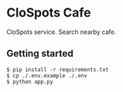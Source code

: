 # CloSpots Cafe

CloSpots service.
Search nearby cafe.

## Getting started

```
$ pip install -r requirements.txt
$ cp ./.env.example ./.env
$ python app.py
```
